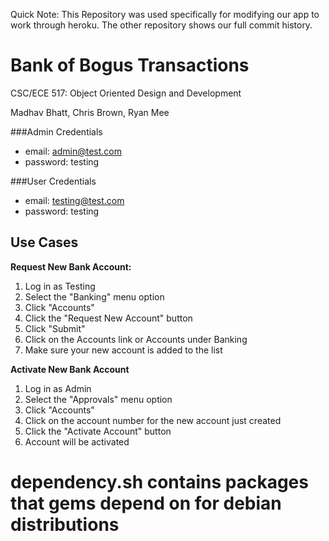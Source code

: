 Quick Note: This Repository was used specifically for modifying our app to work through heroku. The other repository shows our full commit history.

# Bank of Bogus Transactions
CSC/ECE 517: Object Oriented Design and Development

Madhav Bhatt, Chris Brown, Ryan Mee

###Admin Credentials
* email: admin@test.com
* password: testing

###User Credentials
* email: testing@test.com
* password: testing

## Use Cases

**Request New Bank Account:**

1. Log in as Testing
2. Select the "Banking" menu option
3. Click "Accounts"
4. Click the "Request New Account" button
5. Click "Submit"
6. Click on the Accounts link or Accounts under Banking
7. Make sure your new account is added to the list

**Activate New Bank Account**

1. Log in as Admin
2. Select the "Approvals" menu option
3. Click "Accounts"
4. Click on the account number for the new account just created
5. Click the "Activate Account" button
6. Account will be activated

# dependency.sh contains packages that gems depend on for debian distributions 
